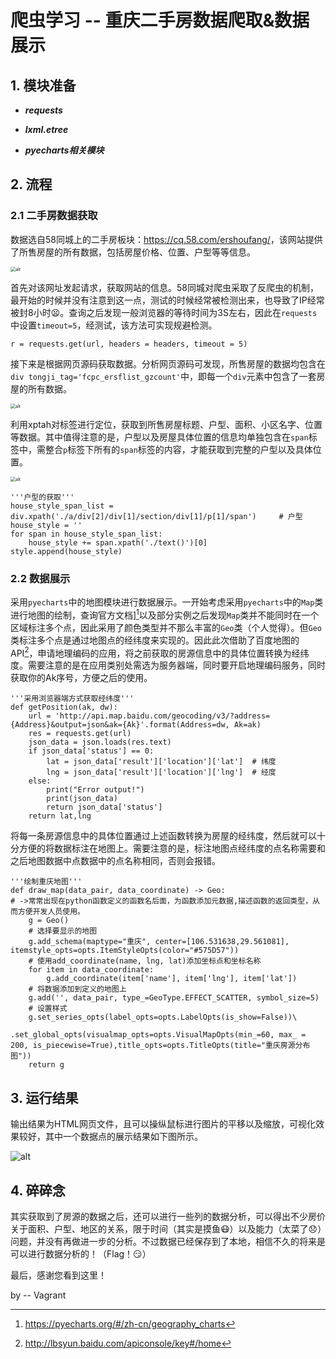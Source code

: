 # 爬虫学习 -- 重庆二手房数据爬取&数据展示

## 1. 模块准备

+ ***requests***

+ ***lxml.etree***

+ ***pyecharts相关模块***

## 2. 流程

### 2.1 二手房数据获取

数据选自58同城上的二手房板块：<https://cq.58.com/ershoufang/>，该网站提供了所售房屋的所有数据，包括房屋价格、位置、户型等等信息。

<img src="D:\python练习417\爬虫\二手房爬虫&分析\58网站案例.jpg" alt="alt" style="zoom:50%;" />

首先对该网址发起请求，获取网站的信息。58同城对爬虫采取了反爬虫的机制，最开始的时候并没有注意到这一点，测试的时候经常被检测出来，也导致了IP经常被封8小时:frowning:。查询之后发现一般浏览器的等待时间为3S左右，因此在`requests`中设置`timeout=5`，经测试，该方法可实现规避检测。

`r = requests.get(url, headers = headers, timeout = 5)`

接下来是根据网页源码获取数据。分析网页源码可发现，所售房屋的数据均包含在`div tongji_tag='fcpc_ersflist_gzcount'`中，即每一个`div`元素中包含了一套房屋的所有数据。

<img src="D:\python练习417\爬虫\二手房爬虫&分析\房屋数据位置.jpg" alt="alt" style="zoom:50%;" />

利用xptah对标签进行定位，获取到所售房屋标题、户型、面积、小区名字、位置等数据。其中值得注意的是，户型以及房屋具体位置的信息均单独包含在`span`标签中，需整合`p`标签下所有的`span`标签的内容，才能获取到完整的户型以及具体位置。

<img src="D:\python练习417\爬虫\二手房爬虫&分析\标签信息.jpg" alt="alt" style="zoom:50%;" />

```
'''户型的获取'''
house_style_span_list = div.xpath('./a/div[2]/div[1]/section/div[1]/p[1]/span')     # 户型
house_style = ''
for span in house_style_span_list:
	house_style += span.xpath('./text()')[0]
style.append(house_style)
```

### 2.2 数据展示

采用`pyecharts`中的地图模块进行数据展示。一开始考虑采用`pyecharts`中的`Map`类进行地图的绘制，查询官方文档][^1]以及部分实例之后发现`Map`类并不能同时在一个区域标注多个点，因此采用了颜色类型并不那么丰富的`Geo`类（个人觉得）。但`Geo`类标注多个点是通过地图点的经纬度来实现的。因此此次借助了百度地图的API[^2]，申请地理编码的应用，将之前获取的房源信息中的具体位置转换为经纬度。需要注意的是在应用类别处需选为服务器端，同时要开启地理编码服务，同时获取你的Ak序号，方便之后的使用。

```
'''采用浏览器端方式获取经纬度'''
def getPosition(ak, dw):
    url = 'http://api.map.baidu.com/geocoding/v3/?address={Address}&output=json&ak={Ak}'.format(Address=dw, Ak=ak)
    res = requests.get(url)
    json_data = json.loads(res.text)
    if json_data['status'] == 0:
        lat = json_data['result']['location']['lat']  # 纬度
        lng = json_data['result']['location']['lng']  # 经度
    else:
        print("Error output!")
        print(json_data)
        return json_data['status']
    return lat,lng
```

将每一条房源信息中的具体位置通过上述函数转换为房屋的经纬度，然后就可以十分方便的将数据标注在地图上。需要注意的是，标注地图点经纬度的点名称需要和之后地图数据中点数据中的点名称相同，否则会报错。

```
'''绘制重庆地图'''
def draw_map(data_pair, data_coordinate) -> Geo:   
# ->常常出现在python函数定义的函数名后面，为函数添加元数据,描述函数的返回类型，从而方便开发人员使用。
    g = Geo()
    # 选择要显示的地图
    g.add_schema(maptype="重庆", center=[106.531638,29.561081],    itemstyle_opts=opts.ItemStyleOpts(color="#575D57"))
    # 使用add_coordinate(name, lng, lat)添加坐标点和坐标名称
    for item in data_coordinate:
        g.add_coordinate(item['name'], item['lng'], item['lat'])
    # 将数据添加到定义的地图上
    g.add('', data_pair, type_=GeoType.EFFECT_SCATTER, symbol_size=5)                   
    # 设置样式
    g.set_series_opts(label_opts=opts.LabelOpts(is_show=False))\
                                     .set_global_opts(visualmap_opts=opts.VisualMapOpts(min_=60, max_ = 200, is_piecewise=True),title_opts=opts.TitleOpts(title="重庆房源分布图"))
    return g
```

## 3. 运行结果

输出结果为HTML网页文件，且可以操纵鼠标进行图片的平移以及缩放，可视化效果较好，其中一个数据点的展示结果如下图所示。

![alt](D:\python练习417\爬虫\二手房爬虫&分析\结果图片.jpg)

## 4. 碎碎念

其实获取到了房源的数据之后，还可以进行一些列的数据分析，可以得出不少房价关于面积、户型、地区的关系，限于时间（其实是摸鱼:mask:）以及能力（太菜了:disappointed:）问题，并没有再做进一步的分析。不过数据已经保存到了本地，相信不久的将来是可以进行数据分析的！（Flag！:smirk:）

最后，感谢您看到这里！

by -- Vagrant











[^1]: https://pyecharts.org/#/zh-cn/geography_charts
[^2]: http://lbsyun.baidu.com/apiconsole/key#/home